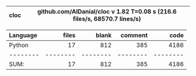 cloc|github.com/AlDanial/cloc v 1.82  T=0.08 s (216.6 files/s, 68570.7 lines/s)
--- | ---

Language|files|blank|comment|code
:-------|-------:|-------:|-------:|-------:
Python|17|812|385|4186
--------|--------|--------|--------|--------
SUM:|17|812|385|4186
